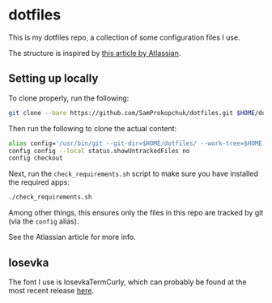 # dotfiles

This is my dotfiles repo, a collection of some configuration files I use.

The structure is inspired by [this article by Atlassian](https://www.atlassian.com/git/tutorials/dotfiles).

## Setting up locally

To clone properly, run the following:

```bash
git clone --bare https://github.com/SamProkopchuk/dotfiles.git $HOME/dotfiles
```

Then run the following to clone the actual content:

```bash
alias config='/usr/bin/git --git-dir=$HOME/dotfiles/ --work-tree=$HOME'
config config --local status.showUntrackedFiles no
config checkout
```

Next, run the `check_requirements.sh` script to make sure you have installed the required apps:

```bash
./check_requirements.sh
```

Among other things, this ensures only the files in this repo are tracked by git (via the `config` alias).

See the Atlassian article for more info.

## Iosevka

The font I use is IosevkaTermCurly, which can probably be found at the most recent release [here](https://github.com/be5invis/Iosevka/releases).
